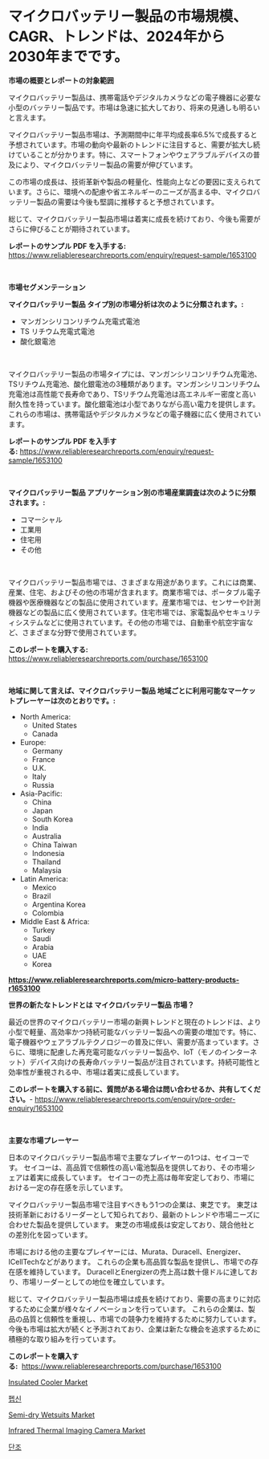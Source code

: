 <p><h1>マイクロバッテリー製品の市場規模、CAGR、トレンドは、2024年から2030年までです。</h1></p><p><strong>市場の概要とレポートの対象範囲</strong></p>
<p><p>マイクロバッテリー製品は、携帯電話やデジタルカメラなどの電子機器に必要な小型のバッテリー製品です。市場は急速に拡大しており、将来の見通しも明るいと言えます。</p><p>マイクロバッテリー製品市場は、予測期間中に年平均成長率6.5%で成長すると予想されています。市場の動向や最新のトレンドに注目すると、需要が拡大し続けていることが分かります。特に、スマートフォンやウェアラブルデバイスの普及により、マイクロバッテリー製品の需要が伸びています。</p><p>この市場の成長は、技術革新や製品の軽量化、性能向上などの要因に支えられています。さらに、環境への配慮や省エネルギーのニーズが高まる中、マイクロバッテリー製品の需要は今後も堅調に推移すると予想されています。</p><p>総じて、マイクロバッテリー製品市場は着実に成長を続けており、今後も需要がさらに伸びることが期待されています。</p></p>
<p><strong>レポートのサンプル PDF を入手する:</strong> <a href="https://www.reliableresearchreports.com/enquiry/request-sample/1653100">https://www.reliableresearchreports.com/enquiry/request-sample/1653100</a></p>
<p>&nbsp;</p>
<p><strong>市場セグメンテーション</strong></p>
<p><strong>マイクロバッテリー製品 タイプ別の市場分析は次のように分類されます。:</strong></p>
<p><ul><li>マンガンシリコンリチウム充電式電池</li><li>TS リチウム充電式電池</li><li>酸化銀電池</li></ul></p>
<p>&nbsp;</p>
<p><p>マイクロバッテリー製品の市場タイプには、マンガンシリコンリチウム充電池、TSリチウム充電池、酸化銀電池の3種類があります。マンガンシリコンリチウム充電池は高性能で長寿命であり、TSリチウム充電池は高エネルギー密度と高い耐久性を持っています。酸化銀電池は小型でありながら高い電力を提供します。これらの市場は、携帯電話やデジタルカメラなどの電子機器に広く使用されています。</p></p>
<p><strong>レポートのサンプル PDF を入手する:</strong>&nbsp;<a href="https://www.reliableresearchreports.com/enquiry/request-sample/1653100">https://www.reliableresearchreports.com/enquiry/request-sample/1653100</a></p>
<p>&nbsp;</p>
<p><strong> マイクロバッテリー製品 アプリケーション別の市場産業調査は次のように分類されます。:</strong></p>
<p><ul><li>コマーシャル</li><li>工業用</li><li>住宅用</li><li>その他</li></ul></p>
<p>&nbsp;</p>
<p><p>マイクロバッテリー製品市場では、さまざまな用途があります。これには商業、産業、住宅、およびその他の市場が含まれます。商業市場では、ポータブル電子機器や医療機器などの製品に使用されています。産業市場では、センサーや計測機器などの製品に広く使用されています。住宅市場では、家電製品やセキュリティシステムなどに使用されています。その他の市場では、自動車や航空宇宙など、さまざまな分野で使用されています。</p></p>
<p><strong>このレポートを購入する:</strong>&nbsp; <a href="https://www.reliableresearchreports.com/purchase/1653100">https://www.reliableresearchreports.com/purchase/1653100</a></p>
<p>&nbsp;</p>
<p><strong>地域に関して言えば、マイクロバッテリー製品 地域ごとに利用可能なマーケットプレーヤーは次のとおりです。:</strong></p>
<p><ul>
    <li>
        North America:
        <ul>
            <li>United States</li>
            <li>Canada</li>
        </ul>
    </li>
    <li>
        Europe:
        <ul>
            <li>Germany</li>
            <li>France</li>
            <li>U.K.</li>
            <li>Italy</li>
            <li>Russia</li>
        </ul>
    </li>
    <li>
        Asia-Pacific:
        <ul>
            <li>China</li>
            <li>Japan</li>
            <li>South Korea</li>
            <li>India</li>
            <li>Australia</li>
            <li>China Taiwan</li>
            <li>Indonesia</li>
            <li>Thailand</li>
            <li>Malaysia</li>
        </ul>
    </li>
    <li>
        Latin America:
        <ul>
            <li>Mexico</li>
            <li>Brazil</li>
            <li>Argentina Korea</li>
            <li>Colombia</li>
        </ul>
    </li>
    <li>
        Middle East & Africa:
        <ul>
            <li>Turkey</li>
            <li>Saudi</li>
            <li>Arabia</li>
            <li>UAE</li>
            <li>Korea</li>
        </ul>
    </li>
    </ul></p>
<p><strong><a href="https://www.reliableresearchreports.com/micro-battery-products-r1653100">https://www.reliableresearchreports.com/micro-battery-products-r1653100</a></strong>&nbsp;</p>
<p><strong>世界の新たなトレンドとは マイクロバッテリー製品 市場？</strong></p>
<p><p>最近の世界のマイクロバッテリー市場の新興トレンドと現在のトレンドは、より小型で軽量、高効率かつ持続可能なバッテリー製品への需要の増加です。特に、電子機器やウェアラブルテクノロジーの普及に伴い、需要が高まっています。さらに、環境に配慮した再充電可能なバッテリー製品や、IoT（モノのインターネット）デバイス向けの長寿命バッテリー製品が注目されています。持続可能性と効率性が重視される中、市場は着実に成長しています。</p></p>
<p><strong>このレポートを購入する前に、質問がある場合は問い合わせるか、共有してください。</strong>- <a href="https://www.reliableresearchreports.com/enquiry/pre-order-enquiry/1653100">https://www.reliableresearchreports.com/enquiry/pre-order-enquiry/1653100</a></p>
<p>&nbsp;</p>
<p><strong>主要な市場プレーヤー</strong></p>
<p><p>日本のマイクロバッテリー製品市場で主要なプレイヤーの1つは、セイコーです。 セイコーは、高品質で信頼性の高い電池製品を提供しており、その市場シェアは着実に成長しています。 セイコーの売上高は毎年安定しており、市場における一定の存在感を示しています。</p><p>マイクロバッテリー製品市場で注目すべきもう1つの企業は、東芝です。 東芝は技術革新におけるリーダーとして知られており、最新のトレンドや市場ニーズに合わせた製品を提供しています。 東芝の市場成長は安定しており、競合他社との差別化を図っています。</p><p>市場における他の主要なプレイヤーには、Murata、Duracell、Energizer、ICellTechなどがあります。 これらの企業も高品質な製品を提供し、市場での存在感を維持しています。  DuracellとEnergizerの売上高は数十億ドルに達しており、市場リーダーとしての地位を確立しています。</p><p>総じて、マイクロバッテリー製品市場は成長を続けており、需要の高まりに対応するために企業が様々なイノベーションを行っています。 これらの企業は、製品の品質と信頼性を重視し、市場での競争力を維持するために努力しています。 今後も市場は拡大が続くと予測されており、企業は新たな機会を追求するために積極的な取り組みを行っています。</p></p>
<p><strong>このレポートを購入する:</strong>&nbsp;&nbsp;<a href="https://www.reliableresearchreports.com/purchase/1653100">https://www.reliableresearchreports.com/purchase/1653100</a></p>
<p><p><a href="https://github.com/redneck06/Market-Research-Report-List-3/blob/main/insulated-cooler-market.md">Insulated Cooler Market</a></p><p><a href="https://github.com/Madalyell456456/Market-Research-Report-List-1/blob/main/180804878331.md">펩신</a></p><p><a href="https://issuu.com/reportprime-2/docs/semi-dry-wetsuits-market-size-2030.pptx">Semi-dry Wetsuits Market</a></p><p><a href="https://github.com/nicoletavirag/Market-Research-Report-List-3/blob/main/infrared-thermal-imaging-camera-market.md">Infrared Thermal Imaging Camera Market</a></p><p><a href="https://github.com/garnett961902/Market-Research-Report-List-1/blob/main/539355178332.md">단조</a></p></p>